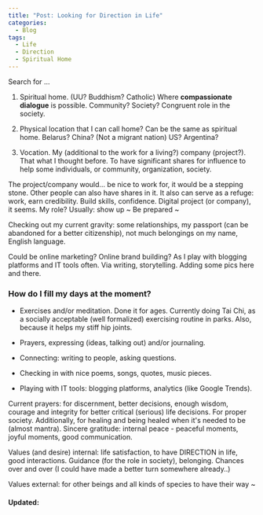 ```yaml
---
title: "Post: Looking for Direction in Life"
categories:
  - Blog 
tags:
  - Life
  - Direction
  - Spiritual Home 
---
```

Search for ... 
1. Spiritual home. 
(UU? Buddhism? Catholic) Where **compassionate dialogue** is possible. 
Community? Society? Congruent role in the society. 

2. Physical location that I can call home? Can be the same as spiritual home. 
Belarus? China? (Not a migrant nation) US? Argentina? 

3. Vocation. 
My (additional to the work for a living?) company (project?). That what I thought before. To have significant shares for influence to help some individuals, or community, organization, society. 

The project/company would... be nice to work for, it would be a stepping stone. Other people can also have shares in it. It also can serve as a refuge: work, earn credibility. Build skills, confidence. 
Digital project (or company), it seems. 
My role? Usually: show up ~ Be prepared ~ 

Checking out my current gravity: some relationships, my passport (can be abandoned for a better citizenship), not much belongings on my name, English language. 

Could be online marketing? Online brand building? As I play with blogging platforms and IT tools often. 
Via writing, storytelling. Adding some pics here and there. 

### How do I fill my days at the moment? 
- Exercises and/or meditation. Done it for ages. Currently doing Tai Chi, as a socially acceptable (well formalized) exercising routine in parks. Also, because it helps my stiff hip joints. 
- Prayers, expressing (ideas, talking out) and/or journaling. 
- Connecting: writing to people, asking questions. 

- Checking in with nice poems, songs, quotes, music pieces. 
- Playing with IT tools: blogging platforms, analytics (like Google Trends). 

Current prayers: for discernment, better decisions, enough wisdom, courage and integrity for better critical (serious) life decisions. 
For proper society. Additionally, for healing and being healed when it's needed to be (almost mantra). 
Sincere gratitude: internal peace - peaceful moments, joyful moments, good communication.

Values (and desire) internal: life satisfaction, to have DIRECTION in life, good interactions. Guidance (for the role in society), belonging. Chances over and over (I could have made a better turn somewhere already..)

Values external: for other beings and all kinds of species to have their way ~
 
#### Updated: 